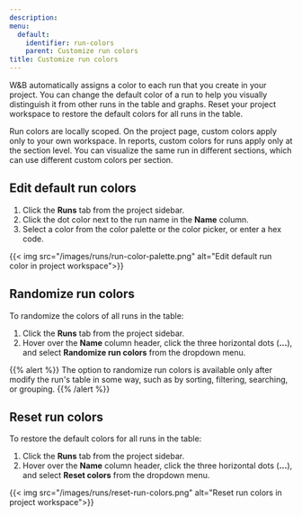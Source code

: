```yaml
---
description: 
menu:
  default:
    identifier: run-colors
    parent: Customize run colors
title: Customize run colors
---
```


W&B automatically assigns a color to each run that you create in your project. You can change the default color of a run to help you visually distinguish it from other runs in the table and graphs. Reset your project workspace to restore the default colors for all runs in the table.

Run colors are locally scoped. On the project page, custom colors apply only to your own workspace. In reports, custom colors for runs apply only at the section level. You can visualize the same run in different sections, which can use different custom colors per section.

## Edit default run colors

1. Click the **Runs** tab from the project sidebar.
2. Click the dot color next to the run name in the **Name** column.
3. Select a color from the color palette or the color picker, or enter a hex code.

{{< img src="/images/runs/run-color-palette.png" alt="Edit default run color in project workspace">}}

## Randomize run colors

To randomize the colors of all runs in the table:

1. Click the **Runs** tab from the project sidebar.
2. Hover over the **Name** column header, click the three horizontal dots (**...**), and select **Randomize run colors** from the dropdown menu.

{{% alert %}}
The option to randomize run colors is available only after modify the run's table in some way, such as by sorting, filtering, searching, or grouping.
{{% /alert %}}


## Reset run colors

<!-- {{% alert %}}
The option to randomize run colors is only available if there are at least two runs in the table or selector, and you have made some kind of modification to the view (sorting, filtering, searching, or grouping).
{{% /alert %}} -->

To restore the default colors for all runs in the table:

1. Click the **Runs** tab from the project sidebar.
2. Hover over the **Name** column header, click the three horizontal dots (**...**), and select **Reset colors** from the dropdown menu.

{{< img src="/images/runs/reset-run-colors.png" alt="Reset run colors in project workspace">}}